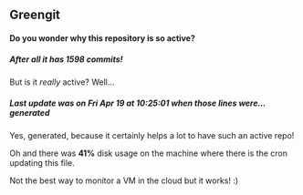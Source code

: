 ## Greengit

#### Do you wonder why this repository is so active?

##### After all it has 1598 commits!

But is it *really* active? Well...

##### Last update was on Fri Apr 19 at 10:25:01 when those lines were... generated

Yes, generated, because it certainly helps a lot to have such an active repo!

Oh and there was **41%** disk usage on the machine
where there is the cron updating this file.

Not the best way to monitor a VM in the cloud but it works! :)
